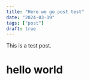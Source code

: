 ```yaml
---
title: "Here we go post test"
date: "2024-03-19"
tags: ["post"]
draft: true
---
```


This is a test post.

# hello world